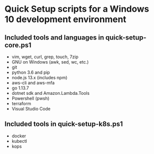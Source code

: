 # Quick Setup scripts for a Windows 10 development environment

## Included tools and languages in quick-setup-core.ps1

- vim, wget, curl, grep, touch, 7zip
- GNU on Windows (awk, sed, wc, etc.)
- git
- python 3.6 and pip
- node.js 13.x (includes npm)
- aws-cli and aws-mfa
- go 1.13.7
- dotnet sdk and Amazon.Lambda.Tools
- Powershell (pwsh)
- terraform
- Visual Studio Code

## Included tools in quick-setup-k8s.ps1

- docker
- kubectl
- kops